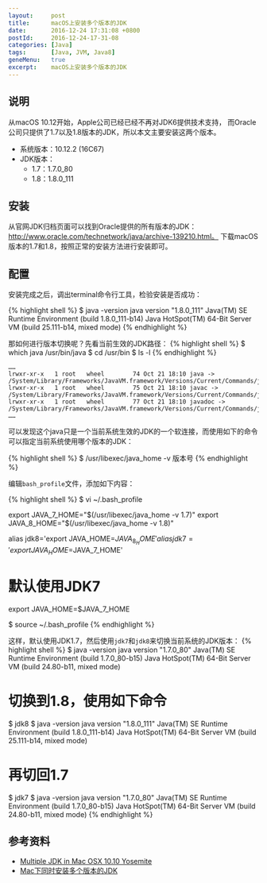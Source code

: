 ```yaml
---
layout:     post
title:      macOS上安装多个版本的JDK
date:       2016-12-24 17:31:08 +0800
postId:     2016-12-24-17-31-08
categories: [Java]
tags:       [Java, JVM, Java8]
geneMenu:   true
excerpt:    macOS上安装多个版本的JDK
---
```


## 说明
从macOS 10.12开始，Apple公司已经已经不再对JDK6提供技术支持，
而Oracle公司只提供了1.7以及1.8版本的JDK，所以本文主要安装这两个版本。

* 系统版本：10.12.2 (16C67)
* JDK版本：
  * 1.7：1.7.0_80
  * 1.8：1.8.0_111


## 安装
从官网JDK归档页面可以找到Oracle提供的所有版本的JDK：
http://www.oracle.com/technetwork/java/archive-139210.html。
下载macOS版本的1.7和1.8，按照正常的安装方法进行安装即可。

## 配置
安装完成之后，调出terminal命令行工具，检验安装是否成功：

{% highlight shell %}
$ java -version
java version "1.8.0_111"
Java(TM) SE Runtime Environment (build 1.8.0_111-b14)
Java HotSpot(TM) 64-Bit Server VM (build 25.111-b14, mixed mode)
{% endhighlight %}

那如何进行版本切换呢？先看当前生效的JDK路径：
{% highlight shell %}
$ which java
/usr/bin/java
$ cd /usr/bin
$ ls -l
{% endhighlight %}
```
……
lrwxr-xr-x   1 root   wheel        74 Oct 21 18:10 java -> /System/Library/Frameworks/JavaVM.framework/Versions/Current/Commands/java
lrwxr-xr-x   1 root   wheel        75 Oct 21 18:10 javac -> /System/Library/Frameworks/JavaVM.framework/Versions/Current/Commands/javac
lrwxr-xr-x   1 root   wheel        77 Oct 21 18:10 javadoc -> /System/Library/Frameworks/JavaVM.framework/Versions/Current/Commands/javadoc
……
```

可以发现这个java只是一个当前系统生效的JDK的一个软连接，而使用如下的命令可以指定当前系统使用哪个版本的JDK：

{% highlight shell %}
$ /usr/libexec/java_home -v 版本号
{% endhighlight %}

编辑`bash_profile`文件，添加如下内容：

{% highlight shell %}
$ vi ~/.bash_profile

export JAVA_7_HOME="$(/usr/libexec/java_home -v 1.7)"
export JAVA_8_HOME="$(/usr/libexec/java_home -v 1.8)"

alias jdk8='export JAVA_HOME=$JAVA_8_HOME'
alias jdk7='export JAVA_HOME=$JAVA_7_HOME'

# 默认使用JDK7
export JAVA_HOME=$JAVA_7_HOME

$ source ~/.bash_profile
{% endhighlight %}

这样，默认使用JDK1.7，然后使用`jdk7`和`jdk8`来切换当前系统的JDK版本：
{% highlight shell %}
$ java -version
java version "1.7.0_80"
Java(TM) SE Runtime Environment (build 1.7.0_80-b15)
Java HotSpot(TM) 64-Bit Server VM (build 24.80-b11, mixed mode)
# 切换到1.8，使用如下命令
$ jdk8
$ java -version
java version "1.8.0_111"
Java(TM) SE Runtime Environment (build 1.8.0_111-b14)
Java HotSpot(TM) 64-Bit Server VM (build 25.111-b14, mixed mode)
# 再切回1.7
$ jdk7
$ java -version
java version "1.7.0_80"
Java(TM) SE Runtime Environment (build 1.7.0_80-b15)
Java HotSpot(TM) 64-Bit Server VM (build 24.80-b11, mixed mode)
{% endhighlight %}

## 参考资料

* [Multiple JDK in Mac OSX 10.10 Yosemite](http://abetobing.com/blog/multiple-jdk-mac-osx-10-10-yosemite-88.html)
* [Mac下同时安装多个版本的JDK](http://www.tuicool.com/articles/uUJjEb)

